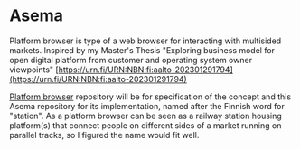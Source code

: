# Asema

Platform browser is type of a web browser for interacting with multisided markets. Inspired by my Master's Thesis "Exploring business model for open digital platform from customer and operating system owner viewpoints" [https://urn.fi/URN:NBN:fi:aalto-202301291794](https://urn.fi/URN:NBN:fi:aalto-202301291794)

[Platform browser](https://github.com/pekkabyte/platform-browser) repository will be for specification of the concept and this Asema repository for its implementation, named after the Finnish word for "station". As a platform browser can be seen as a railway station housing platform(s) that connect people on different sides of a market running on parallel tracks, so I figured the name would fit well.